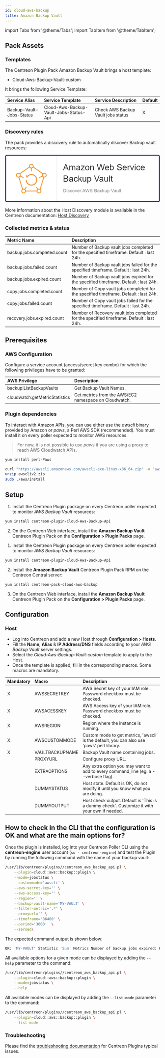 ```yaml
---
id: cloud-aws-backup
title: Amazon Backup Vault
---
```

import Tabs from '@theme/Tabs';
import TabItem from '@theme/TabItem';


## Pack Assets

### Templates

The Centreon Plugin Pack Amazon Backup Vault brings a host template:
* Cloud-Aws-Backup-Vault-custom

It brings the following Service Template:

| Service Alias            | Service Template                       | Service Description                | Default |
|:-------------------------|:---------------------------------------|:-----------------------------------|:--------|
| Backup-Vault-Jobs-Status | Cloud-Aws-Backup-Vault-Jobs-Status-Api | Check AWS Backup Vault jobs status | X       |

### Discovery rules

The pack provides a discovery rule to automatically discover Backup vault resources:

![image](../../../assets/integrations/plugin-packs/procedures/cloud-aws-backup-vault-provider.png)

More information about the Host Discovery module is available in the Centreon documentation: [Host Discovery](/docs/monitoring/discovery/hosts-discovery)


### Collected metrics & status

<Tabs groupId="metrics">
<TabItem value="Backup-Vault-Jobs-Status" label="Backup-Vault-Jobs-Status">

| Metric Name                 | Description                                                                             |
|:----------------------------|:----------------------------------------------------------------------------------------|
| backup.jobs.completed.count | Number of Backup vault jobs completed for the specified timeframe. Default : last 24h.  |
| backup.jobs.failed.count    | Number of Backup vault jobs failed for the specified timeframe. Default : last 24h.     |
| backup.jobs.expired.count   | Number of Backup vault jobs expired for the specified timeframe. Default : last 24h.    |
| copy.jobs.completed.count   | Number of Copy vault jobs completed for the specified timeframe. Default : last 24h.    |
| copy.jobs.failed.count      | Number of Copy vault jobs failed for the specified timeframe. Default : last 24h.       |
| recovery.jobs.expired.count | Number of Recovery vault jobs completed for the specified timeframe. Default : last 24h.|

</TabItem>
</Tabs>

## Prerequisites

### AWS Configuration

Configure a service account (access/secret key combo) for which the following privileges have to be granted:

| AWS Privilege                  | Description                                                     |
| :----------------------------- | :-------------------------------------------------------------- |
| backup:ListBackupVaults        | Get Backup Vault Names.                                         |
| cloudwatch:getMetricStatistics | Get metrics from the AWS/EC2 namespace on Cloudwatch.           |

### Plugin dependencies

To interact with Amazon APIs, you can use either use the *awscli* binary provided by Amazon or *paws*, a Perl AWS SDK (recommended). You must install it on every poller expected to monitor AWS resources. 

> For now, it is not possible to use *paws* if you are using a proxy to reach AWS Cloudwatch APIs. 

<Tabs groupId="sync">
<TabItem value="perl-Paws-installation" label="perl-Paws-installation">

```bash
yum install perl-Paws
```

</TabItem>
<TabItem value="aws-cli-installation" label="aws-cli-installation">

```bash
curl "https://awscli.amazonaws.com/awscli-exe-linux-x86_64.zip" -o "awscliv2.zip"
unzip awscliv2.zip
sudo ./aws/install
```

</TabItem>
</Tabs>

## Setup

<Tabs groupId="setup">
<TabItem value="Online License" label="Online License">

1. Install the Centreon Plugin package on every Centreon poller expected to monitor *AWS Backup Vault* resources:

```bash
yum install centreon-plugin-Cloud-Aws-Backup-Api
```

2. On the Centreon Web interface, install the **Amazon Backup Vault** Centreon Plugin Pack on the **Configuration > Plugin Packs** page.

</TabItem>
<TabItem value="Offline License" label="Offline License">

1. Install the Centreon Plugin package on every Centreon poller expected to monitor *AWS Backup Vault* resources:

```bash
yum install centreon-plugin-Cloud-Aws-Backup-Api
```

2. Install the **Amazon Backup Vault** Centreon Plugin Pack RPM on the Centreon Central server:

```bash
yum install centreon-pack-cloud-aws-backup
```

3. On the Centreon Web interface, install the **Amazon Backup Vault** Centreon Plugin Pack on the **Configuration > Plugin Packs** page.

</TabItem>
</Tabs>

## Configuration

### Host

* Log into Centreon and add a new Host through **Configuration > Hosts**.
* Fill the **Name**, **Alias** & **IP Address/DNS** fields according to your *AWS Backup Vault* server settings.
* Select the *Cloud-Aws-Backup-Vault-custom* template to apply to the Host.
* Once the template is applied, fill in the corresponding macros. Some macros are mandatory.

| Mandatory   | Macro           | Description                                                                                  |
|:------------|:----------------|:---------------------------------------------------------------------------------------------|
| X           | AWSSECRETKEY    | AWS Secret key of your IAM role. Password checkbox must be checked.                          |
| X           | AWSACESSKEY     | AWS Access key of your IAM role. Password checkbox must be checked.                          |
| X           | AWSREGION       | Region where the instance is running.                                                        |
| X           | AWSCUSTOMMODE   | Custom mode to get metrics, 'awscli' is the default, you can also use 'paws' perl library.   |
| X           | VAULTBACKUPNAME | Backup Vault name containing jobs.                                                           |
|             | PROXYURL        | Configure proxy URL.                                                                         |
|             | EXTRAOPTIONS    | Any extra option you may want to add to every command\_line (eg. a --verbose flag).          |
|             | DUMMYSTATUS     | Host state. Default is OK, do not modify it until you know what you are doing.               |
|             | DUMMYOUTPUT     | Host check output. Default is 'This is a dummy check'. Customize it with your own if needed. |

## How to check in the CLI that the configuration is OK and what are the main options for? 

Once the plugin is installed, log into your Centreon Poller CLI using the 
**centreon-engine** user account (`su - centreon-engine`) and test the Plugin by
running the following command with the name of your backup vault:

```bash
/usr/lib/centreon/plugins//centreon_aws_backup_api.pl \
    --plugin=cloud::aws::backup::plugin \
    --mode=jobstatus \
    --custommode='awscli' \
    --aws-secret-key='' \
    --aws-access-key='' \
    --region='' \
    --backup-vault-name='MY-VAULT' \
    --filter-metric='.*' \
    --proxyurl='' \
    --timeframe='86400' \
    --period='3600'  \
    --zeroed\
```

The expected command output is shown below:

```bash
OK: 'MY-VAULT' Statistic 'Sum' Metrics Number of backup jobs expired: 0.00 , Number of copy jobs completed: 0.00 , Number of backup jobs failed: 0.00 , Number of backup jobs completed: 4.00 , Number of recovery jobs expired: 0.00 , Number of copy jobs failed: 0.00  | 'MY-VAULT~sum#backup.jobs.expired.count'=0.00;;;0; 'MY-VAULT~sum#copy.jobs.completed.count'=0.00;;;0; 'MY-VAULT~sum#backup.jobs.failed.count'=0.00;;;0; 'MY-VAULT~sum#backup.jobs.completed.count'=4.00;;;0; 'MY-VAULT~sum#recovery.jobs.expired.count'=0.00;;;0; 'MY-VAULT~sum#copy.jobs.failed.count'=0.00;;;0;
```

All available options for a given mode can be displayed by adding the 
`--help` parameter to the command:

```bash
/usr/lib/centreon/plugins//centreon_aws_backup_api.pl \
    --plugin=cloud::aws::backup::plugin \
    --mode=jobstatus \
    --help
```

All available modes can be displayed by adding the 
`--list-mode` parameter to the command:

```bash
/usr/lib/centreon/plugins//centreon_aws_backup_api.pl \
    --plugin=cloud::aws::backup::plugin \
    --list-mode
```

### Troubleshooting

Please find the [troubleshooting documentation](../getting-started/how-to-guides/troubleshooting-plugins.md) for Centreon Plugins typical issues.
